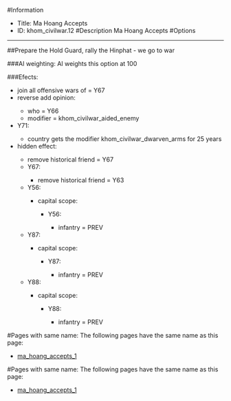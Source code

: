 #Information
 - Title: Ma Hoang Accepts
 - ID: khom_civilwar.12
#Description
Ma Hoang Accepts
#Options

___
##Prepare the Hold Guard, rally the Hinphat - we go to war

###AI weighting:
AI weights this option at 100


###Efects:<ul><li>join all offensive wars of = Y67</li><li>reverse add opinion:</li><ul><li>who = Y66</li><li>modifier = khom_civilwar_aided_enemy</li></ul><li>Y71:</li><ul><li>country gets the modifier khom_civilwar_dwarven_arms for 25 years</li></ul><li>hidden effect:</li><ul><li>remove historical friend = Y67</li><li>Y67:</li><ul><li>remove historical friend = Y63</li></ul><li>Y56:</li><ul><li>capital scope:</li><ul><li>Y56:</li><ul><li>infantry = PREV</li></ul></ul></ul><li>Y87:</li><ul><li>capital scope:</li><ul><li>Y87:</li><ul><li>infantry = PREV</li></ul></ul></ul><li>Y88:</li><ul><li>capital scope:</li><ul><li>Y88:</li><ul><li>infantry = PREV</li></ul></ul></ul></ul></ul>


#Pages with same name:
The following pages have the same name as this page:
 - [ma_hoang_accepts_1](ma_hoang_accepts_1.md)


#Pages with same name:
The following pages have the same name as this page:
 - [ma_hoang_accepts_1](ma_hoang_accepts_1.md)
